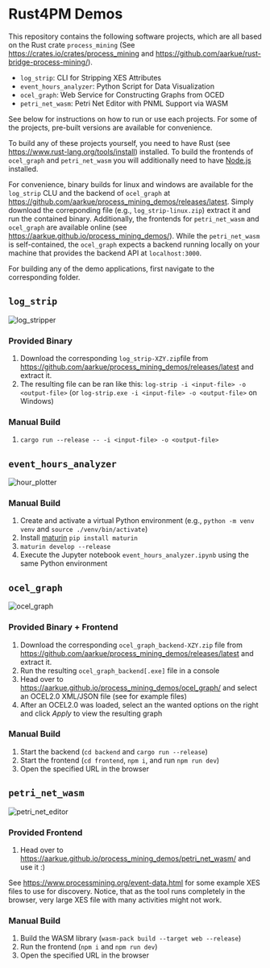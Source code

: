 # Rust4PM Demos

This repository contains the following software projects, which are all based on the Rust crate `process_mining` (See https://crates.io/crates/process_mining and https://github.com/aarkue/rust-bridge-process-mining/).

- `log_strip`: CLI for Stripping XES Attributes
- `event_hours_analyzer`: Python Script for Data Visualization
- `ocel_graph`: Web Service for Constructing Graphs from OCED
- `petri_net_wasm`: Petri Net Editor with PNML Support via WASM

See below for instructions on how to run or use each projects.
For some of the projects, pre-built versions are available for convenience.

To build any of these projects yourself, you need to have Rust (see https://www.rust-lang.org/tools/install) installed.
To build the frontends of `ocel_graph` and `petri_net_wasm` you will additionally need to have [Node.js](https://nodejs.org/en/download/) installed.

For convenience, binary builds for linux and windows are available for the `log_strip` CLU and the backend of `ocel_graph` at https://github.com/aarkue/process_mining_demos/releases/latest.
Simply download the correponding file (e.g., `log_strip-linux.zip`) extract it and run the contained binary.
Additionally, the frontends for `petri_net_wasm` and `ocel_graph` are available online (see https://aarkue.github.io/process_mining_demos/).
While the `petri_net_wasm` is self-contained, the `ocel_graph` expects a backend running locally on your machine that provides the backend API at `localhost:3000`.

For building any of the demo applications, first navigate to the corresponding folder.

## `log_strip`
![log_stripper](https://github.com/aarkue/process_mining_demos/assets/20766652/a0c7cca1-4b1e-4b3c-9aae-5a23a57be24e)
### Provided Binary
1. Download the corresponding `log_strip-XZY.zip`file from https://github.com/aarkue/process_mining_demos/releases/latest and extract it.
2. The resulting file can be ran like this: `log-strip -i <input-file> -o <output-file>` (or  `log-strip.exe -i <input-file> -o <output-file>` on Windows)
### Manual Build
1. `cargo run --release -- -i <input-file> -o <output-file>`

## `event_hours_analyzer`
![hour_plotter](https://github.com/aarkue/process_mining_demos/assets/20766652/2e1302a6-4a92-4da6-8b48-9f99d0176303)

### Manual Build
1. Create and activate a virtual Python environment (e.g., `python -m venv venv` and `source ./venv/bin/activate`)
2. Install [maturin](https://www.maturin.rs/) `pip install maturin`
3. `maturin develop --release`
4. Execute the Jupyter notebook `event_hours_analyzer.ipynb` using the same Python environment

## `ocel_graph`
![ocel_graph](https://github.com/aarkue/process_mining_demos/assets/20766652/426d9dc9-0a2b-487e-b49b-b349c68fc348)
### Provided Binary + Frontend
1. Download the corresponding `ocel_graph_backend-XZY.zip` file from https://github.com/aarkue/process_mining_demos/releases/latest and extract it.
2. Run the resulting `ocel_graph_backend[.exe]` file in a console
3. Head over to https://aarkue.github.io/process_mining_demos/ocel_graph/ and select an OCEL2.0 XML/JSON file (see for example files)
4. After an OCEL2.0 was loaded, select an the wanted options on the right and click _Apply_ to view the resulting graph
### Manual Build
1. Start the backend (`cd backend` and `cargo run --release`)
2. Start the frontend (`cd frontend`, `npm i`, and run `npm run dev`)
3. Open the specified URL in the browser

## `petri_net_wasm`
![petri_net_editor](https://github.com/aarkue/process_mining_demos/assets/20766652/c73db314-c6be-4f9e-99d9-572b7ee58965)
### Provided Frontend
1. Head over to https://aarkue.github.io/process_mining_demos/petri_net_wasm/ and use it :)

See https://www.processmining.org/event-data.html for some example XES files to use for discovery. Notice, that as the tool runs completely in the browser, very large XES file with many activities might not work.
### Manual Build
1. Build the WASM library (`wasm-pack build --target web --release`)
2. Run the frontend (`npm i` and `npm run dev`)
3. Open the specified URL in the browser
